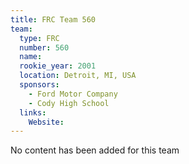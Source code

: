 ```yaml
---
title: FRC Team 560
team:
  type: FRC
  number: 560
  name: 
  rookie_year: 2001
  location: Detroit, MI, USA
  sponsors:
    - Ford Motor Company
    - Cody High School
  links:
    Website: 
---
```

No content has been added for this team